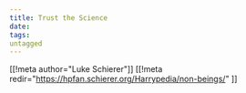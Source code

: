 ```yaml
---
title: Trust the Science
date: 
tags:
untagged
---
```

[[!meta author="Luke Schierer"]]
[[!meta redir="https://hpfan.schierer.org/Harrypedia/non-beings/" ]]
